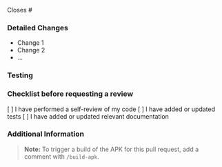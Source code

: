 Closes #

<!-- Briefly describe the purpose of this pull request. What problem does it solve? What feature does it add? -->

### Detailed Changes
<!-- List the specific changes made in this pull request. Be clear and concise. -->
*   Change 1
*   Change 2
*   ...

### Testing
<!-- Describe the testing strategy applied to verify the changes. Include steps to reproduce the changes and validate the solution. -->

### Checklist before requesting a review

[ ] I have performed a self-review of my code
[ ] I have added or updated tests
[ ] I have added or updated relevant documentation

### Additional Information

<!-- Add any other relevant information that the reviewer should know. This might include:
    *   Screenshots or videos demonstrating the changes
    *   Links to external resources or documentation
-->

> **Note:** To trigger a build of the APK for this pull request, add a comment with `/build-apk`.

